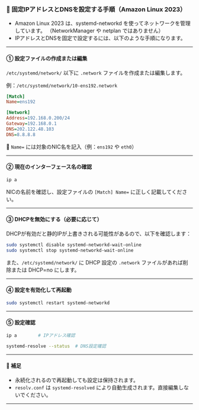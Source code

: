 ### 🔧 固定IPアドレスとDNSを設定する手順（Amazon Linux 2023）
 - Amazon Linux 2023 は、systemd-networkd を使ってネットワークを管理しています。
  （NetworkManager や netplan ではありません）
 - IPアドレスとDNSを固定で設定するには、以下のような手順になります。

---

#### ① 設定ファイルの作成または編集
`/etc/systemd/network/` 以下に `.network` ファイルを作成または編集します。

例：`/etc/systemd/network/10-ens192.network`

```ini
[Match]
Name=ens192

[Network]
Address=192.168.0.200/24
Gateway=192.168.0.1
DNS=202.122.48.103
DNS=8.8.8.8
```
🔸 `Name=` には対象のNIC名を記入（例：`ens192` や `eth0`）

---

#### ② 現在のインターフェース名の確認
```bash
ip a
```
NICの名前を確認し、設定ファイルの `[Match] Name=` に正しく記載してください。

---

#### ③ DHCPを無効にする（必要に応じて）
DHCPが有効だと静的IPが上書きされる可能性があるので、以下を確認します：

```bash
sudo systemctl disable systemd-networkd-wait-online
sudo systemctl stop systemd-networkd-wait-online
```
また、`/etc/systemd/network/` に DHCP 設定の `.network` ファイルがあれば削除または DHCP=no にします。

---

#### ④ 設定を有効化して再起動
```bash
sudo systemctl restart systemd-networkd
```

---

#### ⑤ 設定確認
```bash
ip a        # IPアドレス確認

systemd-resolve --status  # DNS設定確認
```

---

#### 📎 補足
- 永続化されるので再起動しても設定は保持されます。
- `resolv.conf` は `systemd-resolved` により自動生成されます。直接編集しないでください。

---
